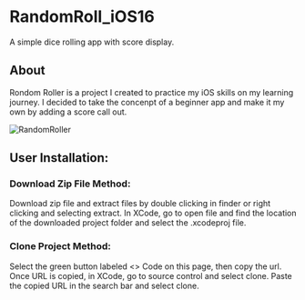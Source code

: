 # RandomRoll_iOS16
A simple dice rolling app with score display. 

## About

Rondom Roller is a project I created to practice my iOS skills on my learning journey. I decided to take the concenpt of a beginner app and make it my own by adding a score call out. 

![RandomRoller](https://user-images.githubusercontent.com/79613749/230903760-06d2ba7d-fe01-49dd-bba4-8750965e9f93.png)

## User Installation:

### Download Zip File Method:
  Download zip file and extract files by double clicking in finder or right clicking and selecting extract. In XCode, go to open file and find the location of the downloaded project folder and select the .xcodeproj file. 
  
### Clone Project Method:
  Select the green button labeled <> Code on this page, then copy the url. Once URL is copied, in XCode, go to source control and select clone. Paste the copied URL in the search bar and select clone.


